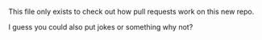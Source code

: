 This file only exists to check out how pull requests work on this new repo.

I guess you could also put jokes or something why not?